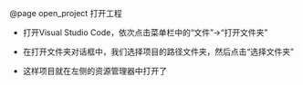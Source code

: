 @page open_project 打开工程

* 打开Visual Studio Code，依次点击菜单栏中的“文件”->“打开文件夹”

* 在打开文件夹对话框中，我们选择项目的路径文件夹，然后点击“选择文件夹”

* 这样项目就在左侧的资源管理器中打开了
